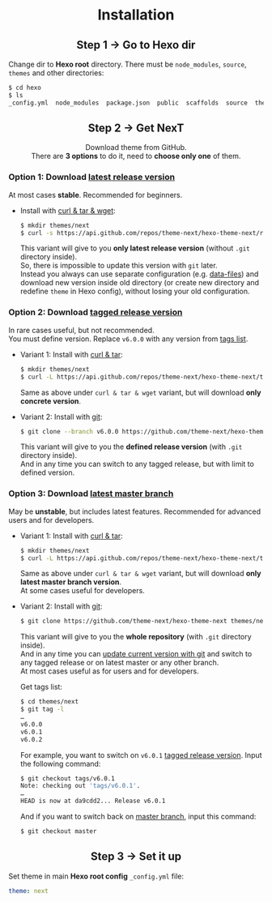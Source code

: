 <h1 align="center">Installation</h1>

<h2 align="center">Step 1 &rarr; Go to Hexo dir</h2>

Change dir to **Hexo root** directory. There must be `node_modules`, `source`, `themes` and other directories:

```sh
$ cd hexo
$ ls
_config.yml  node_modules  package.json  public  scaffolds  source  themes
```

<h2 align="center">Step 2 &rarr; Get NexT</h2>

<p align="center">Download theme from GitHub.<br>
There are <b>3 options</b> to do it, need to <b>choose only one</b> of them.</p>

### Option 1: Download [latest release version][releases-latest-url]

   At most cases **stable**. Recommended for beginners.

   * Install with [curl & tar & wget][curl-tar-wget-url]:

     ```sh
     $ mkdir themes/next
     $ curl -s https://api.github.com/repos/theme-next/hexo-theme-next/releases/latest | grep tarball_url | cut -d '"' -f 4 | wget -i - -O- | tar -zx -C themes/next --strip-components=1
     ```
     This variant will give to you **only latest release version** (without `.git` directory inside).\
     So, there is impossible to update this version with `git` later.\
     Instead you always can use separate configuration (e.g. [data-files][docs-data-files-url]) and download new version inside old directory (or create new directory and redefine `theme` in Hexo config), without losing your old configuration.

### Option 2: Download [tagged release version][releases-url]

   In rare cases useful, but not recommended.\
   You must define version. Replace `v6.0.0` with any version from [tags list][tags-url].

   * Variant 1: Install with [curl & tar][curl-tar-url]:

     ```sh
     $ mkdir themes/next
     $ curl -L https://api.github.com/repos/theme-next/hexo-theme-next/tarball/v6.0.0 | tar -zxv -C themes/next --strip-components=1
     ```
     Same as above under `curl & tar & wget` variant, but will download **only concrete version**.

   * Variant 2: Install with [git][git-url]:

     ```sh
     $ git clone --branch v6.0.0 https://github.com/theme-next/hexo-theme-next themes/next
     ```
     This variant will give to you the **defined release version** (with `.git` directory inside).\
     And in any time you can switch to any tagged release, but with limit to defined version.

### Option 3: Download [latest master branch][download-latest-url]

   May be **unstable**, but includes latest features. Recommended for advanced users and for developers.

   * Variant 1: Install with [curl & tar][curl-tar-url]:

     ```sh
     $ mkdir themes/next
     $ curl -L https://api.github.com/repos/theme-next/hexo-theme-next/tarball | tar -zxv -C themes/next --strip-components=1
     ```
     Same as above under `curl & tar & wget` variant, but will download **only latest master branch version**.\
     At some cases useful for developers.

   * Variant 2: Install with [git][git-url]:

     ```sh
     $ git clone https://github.com/theme-next/hexo-theme-next themes/next
     ```

     This variant will give to you the **whole repository** (with `.git` directory inside).\
     And in any time you can [update current version with git][update-with-git-url] and switch to any tagged release or on latest master or any other branch.\
     At most cases useful as for users and for developers.

     Get tags list:

     ```sh
     $ cd themes/next
     $ git tag -l
     …
     v6.0.0
     v6.0.1
     v6.0.2
     ```

     For example, you want to switch on `v6.0.1` [tagged release version][tags-url]. Input the following command:

     ```sh
     $ git checkout tags/v6.0.1
     Note: checking out 'tags/v6.0.1'.
     …
     HEAD is now at da9cdd2... Release v6.0.1
     ```

     And if you want to switch back on [master branch][commits-url], input this command:

     ```sh
     $ git checkout master
     ```

<h2 align="center">Step 3 &rarr; Set it up</h2>

Set theme in main **Hexo root config** `_config.yml` file:

```yml
theme: next
```

[download-latest-url]: https://github.com/theme-next/hexo-theme-next/archive/master.zip
[releases-latest-url]: https://github.com/theme-next/hexo-theme-next/releases/latest
[releases-url]: https://github.com/theme-next/hexo-theme-next/releases
[tags-url]: https://github.com/theme-next/hexo-theme-next/tags
[commits-url]: https://github.com/theme-next/hexo-theme-next/commits/master

[git-url]: http://lmgtfy.com/?q=linux+git+install
[curl-tar-url]: http://lmgtfy.com/?q=linux+curl+tar+install
[curl-tar-wget-url]: http://lmgtfy.com/?q=linux+curl+tar+wget+install

[update-with-git-url]: https://github.com/theme-next/hexo-theme-next/blob/master/README.md#update
[docs-data-files-url]: https://github.com/theme-next/hexo-theme-next/blob/master/docs/DATA-FILES.md
